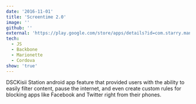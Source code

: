```yaml
---
date: '2016-11-01'
title: 'Screentime 2.0'
image: ''
github: ''
external: 'https://play.google.com/store/apps/details?id=com.starry.management&hl=en_US'
tech:
  - JS
  - Backbone
  - Marionette
  - Cordova
show: 'true'
---
```


DSCKisii Station android app feature that provided users with the ability to easily filter content, pause the internet, and even create custom rules for blocking apps like Facebook and Twitter right from their phones.
